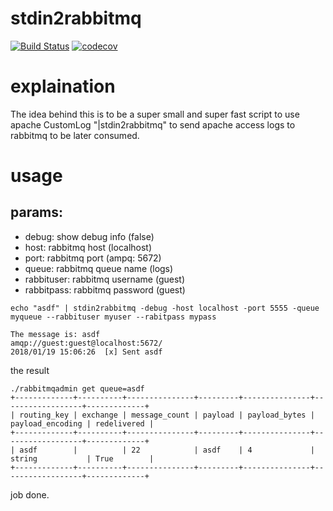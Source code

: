 stdin2rabbitmq
====

[![Build Status](https://travis-ci.com/hipagesgroup/stdin2rabbitmq.svg?token=UjDkn6mLeAgqMrrNZzpp&branch=master)](https://travis-ci.com/hipagesgroup/stdin2rabbitmq)
[![codecov](https://codecov.io/gh/hipagesgroup/stdin2rabbitmq/branch/master/graph/badge.svg?token=rA7ydQy0Oy)](https://codecov.io/gh/hipagesgroup/stdin2rabbitmq)

# explaination

The idea behind this is to be a super small and super fast script to use apache CustomLog "|stdin2rabbitmq" to send apache access logs to rabbitmq to be later consumed.

# usage

## params:

* debug: show debug info (false)
* host: rabbitmq host (localhost)
* port: rabbitmq port (ampq: 5672)
* queue: rabbitmq queue name (logs)
* rabbituser: rabbitmq username (guest)
* rabbitpass: rabbitmq password (guest)

```
echo "asdf" | stdin2rabbitmq -debug -host localhost -port 5555 -queue myqueue --rabbituser myuser --rabitpass mypass
```

```
The message is: asdf
amqp://guest:guest@localhost:5672/
2018/01/19 15:06:26  [x] Sent asdf
```

the result
```
./rabbitmqadmin get queue=asdf
+-------------+----------+---------------+---------+---------------+------------------+-------------+
| routing_key | exchange | message_count | payload | payload_bytes | payload_encoding | redelivered |
+-------------+----------+---------------+---------+---------------+------------------+-------------+
| asdf        |          | 22            | asdf    | 4             | string           | True        |
+-------------+----------+---------------+---------+---------------+------------------+-------------+
```

job done.
